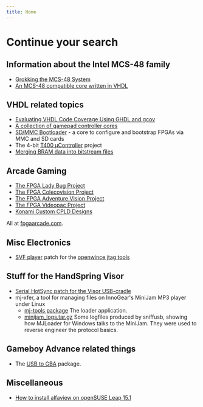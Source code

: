 ```yaml
---
title: Home
---
```

# Continue your search #

## Information about the Intel MCS-48 family ##
- [Grokking the MCS-48 System](mcs-48/mcs-48.pdf)
- [An MCS-48 compatible core written in VHDL](http://opencores.org/project,t48)

## VHDL related topics ##
- [Evaluating VHDL Code Coverage Using GHDL and gcov](ghdl_gcov/ghdl_gcov.html)
- [A collection of gamepad controller cores](http://opencores.org/project,gamepads)
- [SD/MMC Bootloader](http://opencores.org/project,spi_boot) - a core to configure and bootstrap FPGAs via MMC and SD cards
- The 4-bit [T400 µController](http://opencores.org/project,t400) project
- [Merging BRAM data into bitstream files](BRAM_Bitstreams.html)

## Arcade Gaming ##
- [The FPGA Lady Bug Project](http://home.freeuk.com/fpgaarcade/lady_main.htm)
- [The FPGA Colecovision Project](http://home.freeuk.com/fpgaarcade/cv.htm)
- [The FPGA Adventure Vision Project](http://home.freeuk.com/fpgaarcade/av.htm)
- [The FPGA Videopac Project](http://home.freeuk.com/fpgaarcade/videopac.htm)
- [Konami Custom CPLD Designs](http://home.freeuk.com/fpgaarcade/konami_customs.html)

All at [fpgaarcade.com](http://www.fpgaarcade.com/).

## Misc Electronics ##
- [SVF player](http://sourceforge.net/tracker/index.php?func=detail&aid=1074347&group_id=52603&atid=469852) patch for the [openwince jtag tools](http://openwince.sourceforge.net/jtag.php)

## Stuff for the HandSpring Visor ##
- [Serial HotSync patch for the Visor USB-cradle](visor_cradle/serial_patch.html)
- mj-xfer, a tool for managing files on InnoGear's MiniJam MP3 player under Linux
  - [mj-tools package](http://sourceforge.net/projects/mj-tools/) The loader application.
  - [minijam_logs.tar.gz](mj-xfer/minijam_logs.tar.gz) Some logfiles produced by sniffusb, showing how MJLoader for Windows talks to the MiniJam. They were used to reverse engineer the protocol basics.

## Gameboy Advance related things ##
- The [USB to GBA](usb_gba/usb_gba.html) package.

## Miscellaneous
- [How to install alfaview on openSUSE Leap 15.1](misc/alfaview.html)
